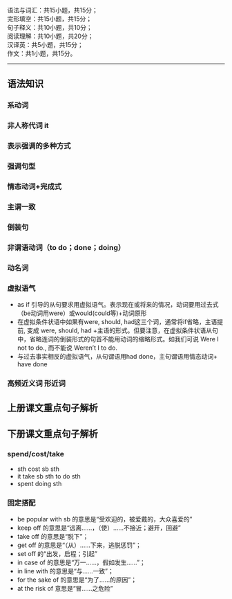 语法与词汇：共15小题，共15分；<br/>
完形填空：共15小题，共15分；<br/>
句子释义：共10小题，共10分；<br/>
阅读理解：共10小题，共20分；<br/>
汉译英：共5小题，共15分；<br/>
作文：共1小题，共15分。

---

## 语法知识

### 系动词
### 非人称代词 it
### 表示强调的多种方式
### 强调句型
### 情态动词+完成式
### 主谓一致
### 倒装句
### 非谓语动词（to do；done；doing）
### 动名词
### 虚拟语气

- as if 引导的从句要求用虚拟语气。表示现在或将来的情况，动词要用过去式（be动词用were）或would(could等)+动词原形
- 在虚拟条件状语中如果有were, should, had这三个词，通常将if省略，主语提前, 变成 were, should, had +主语的形式。但要注意，在虚拟条件状语从句中，省略连词的倒装形式的句首不能用动词的缩略形式。如我们可说 Were I not to do., 而不能说 Weren’t I to do.
- 与过去事实相反的虚拟语气，从句谓语用had done，主句谓语用情态动词+ have done

### 高频近义词 形近词
## 上册课文重点句子解析
## 下册课文重点句子解析

### spend/cost/take

- sth cost sb sth
- it take sb sth to do sth
- spent doing sth

### 固定搭配

- be popular with sb 的意思是“受欢迎的，被爱戴的，大众喜爱的”
- keep off 的意思是“远离……，（使）……不接近；避开，回避”
- take off 的意思是“脱下”；
- get off 的意思是“（从）……下来，逃脱惩罚”；
- set off 的“出发，启程；引起”
- in case of 的意思是“万一……，假如发生……”；
- in line with 的意思是“与……一致”；
- for the sake of 的意思是“为了……的原因”；
- at the risk of 意思是“冒……之危险”
